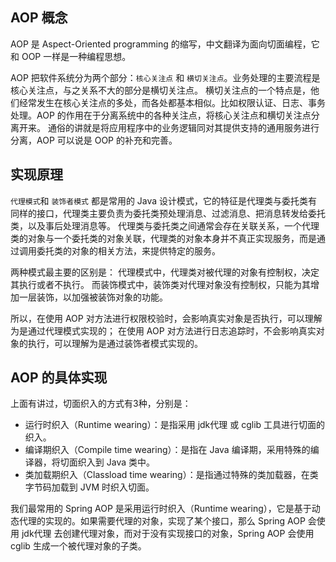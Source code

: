 
## AOP 概念
AOP 是 Aspect-Oriented programming 的缩写，中文翻译为面向切面编程，它和 OOP 一样是一种编程思想。

AOP 把软件系统分为两个部分：`核心关注点` 和 `横切关注点`。业务处理的主要流程是核心关注点，与之关系不大的部分是横切关注点。
横切关注点的一个特点是，他们经常发生在核心关注点的多处，而各处都基本相似。比如权限认证、日志、事务处理。AOP 的作用在于分离系统中的各种关注点，将核心关注点和横切关注点分离开来。
通俗的讲就是将应用程序中的业务逻辑同对其提供支持的通用服务进行分离，AOP 可以说是 OOP 的补充和完善。

## 实现原理
`代理模式`和 `装饰者模式` 都是常用的 Java 设计模式，它的特征是代理类与委托类有同样的接口，代理类主要负责为委托类预处理消息、过滤消息、把消息转发给委托类，以及事后处理消息等。
代理类与委托类之间通常会存在关联关系，一个代理类的对象与一个委托类的对象关联，代理类的对象本身并不真正实现服务，而是通过调用委托类的对象的相关方法，来提供特定的服务。

两种模式最主要的区别是：
代理模式中，代理类对被代理的对象有控制权，决定其执行或者不执行。
而装饰模式中，装饰类对代理对象没有控制权，只能为其增加一层装饰，以加强被装饰对象的功能。

所以，在使用 AOP 对方法进行权限校验时，会影响真实对象是否执行，可以理解为是通过代理模式实现的；
在使用 AOP 对方法进行日志追踪时，不会影响真实对象的执行，可以理解为是通过装饰者模式实现的。

## AOP 的具体实现
上面有讲过，切面织入的方式有3种，分别是：
- 运行时织入（Runtime wearing）：是指采用 jdk代理 或 cglib 工具进行切面的织入。
- 编译期织入（Compile time wearing）：是指在 Java 编译期，采用特殊的编译器，将切面织入到 Java 类中。
- 类加载期织入（Classload time wearing）：是指通过特殊的类加载器，在类字节码加载到 JVM 时织入切面。

我们最常用的 Spring AOP 是采用运行时织入（Runtime wearing），它是基于动态代理的实现的。如果需要代理的对象，实现了某个接口，那么 Spring AOP 会使用 jdk代理 去创建代理对象，而对于没有实现接口的对象，Spring AOP 会使用 cglib 生成一个被代理对象的子类。